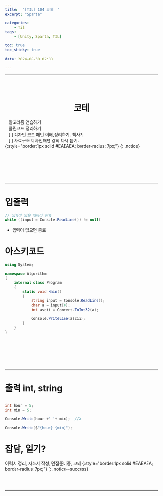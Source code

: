 ```yaml
---
title:  "[TIL] 104 코테  "
excerpt: "Sparta"

categories:
    - Til
tags:
    - [Unity, Sparta, TIL]

toc: true
toc_sticky: true
 
date: 2024-08-30 02:00

---
```

- - -


<BR><BR>

<center><H1>  코테 </H1></center>

&nbsp;&nbsp; 알고리즘 연습하기     
&nbsp;&nbsp; 클린코드 정리하기   
&nbsp;&nbsp; [ ] 디자인 코드 패턴 이해,정리하기. 책사기  
&nbsp;&nbsp; [ ] 자료구조 디자인패턴 강의 다시 듣기.   
{:style="border:1px solid #EAEAEA; border-radius: 7px;"}
{: .notice}  


<br><br><br><br><br>
- - - 

# 입출력

<div class="notice--primary" markdown="1"> 

```c# 
// 입력이 있을 때마다 반복
while ((input = Console.ReadLine()) != null)

```
- 입력이 없으면 종료

</div>


# 아스키코드


<div class="notice--primary" markdown="1"> 

```c# 
using System;

namespace Algorithm
{
    internal class Program
    {
        static void Main()
        {
            string input = Console.ReadLine();
            char a = input[0];
            int ascii = Convert.ToInt32(a);

            Console.WriteLine(ascii);
        }
    }
}

```

</div>
 
<br><br><br><br><br>
- - - 

# 출력 int, string

<div class="notice--primary" markdown="1"> 

```c# 

int hour = 5;
int min = 5;

Console.Write(hour +' '+ min);  //X 

Console.Write($"{hour} {min}");

```

</div>

# 잡담, 일기?
이력서 정리, 자소서 작성, 면접준비중, 코테
{:style="border:1px solid #EAEAEA; border-radius: 7px;"}
{: .notice--success}  

<br><br>
- - -
